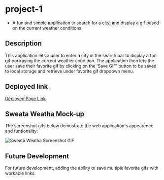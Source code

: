 # project-1

- A fun and simple application to search for a city, and display a gif based on the current weather conditions.

## Description
This application lets a user to enter a city in the search bar to display a fun gif portraying the current weather condition.  The application then lets the user save their favorite gif by clicking on the 'Save GIF' button to be saved to local storage and retrieve under favorite gif dropdown menu.

## Deployed link 
[Deployed Page Link](https://brysgithub.github.io/project-1/)

## Sweata Weatha Mock-up

The screenshot gifs below demostrate the web application's appearence and funtionality:

![Sweata Weatha Screenshot GIF](./assets/images/screenshotGif.gif)

## Future Development 

For future development, adding the ability to save multiple favorite gifs with workable links.
